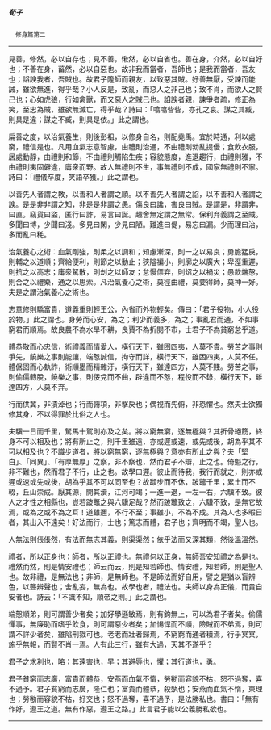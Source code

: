 

##### 荀子
　`修身篇第二`

* * *

見善，修然，必以自存也；見不善，愀然，必以自省也。善在身，介然，必以自好也；不善在身，菑然，必以自惡也。故非我而當者，吾師也；是我而當者，吾友也；諂諛我者，吾賊也。故君子隆師而親友，以致惡其賊。好善無厭，受諫而能誡，雖欲無進，得乎哉？小人反是，致亂，而惡人之非己也；致不肖，而欲人之賢己也；心如虎狼，行如禽獸，而又惡人之賊己也。諂諛者親，諫爭者疏，修正為笑，至忠為賊，雖欲無滅亡，得乎哉？詩曰：「噏噏呰呰，亦孔之哀。謀之其臧，則具是違；謀之不臧，則具是依。」此之謂也。

扁善之度，以治氣養生，則後彭祖，以修身自名，則配堯禹。宜於時通，利以處窮，禮信是也。凡用血氣志意智慮，由禮則治通，不由禮則勃亂提僈；食飲衣服，居處動靜，由禮則和節，不由禮則觸陷生疾；容貌態度，進退趨行，由禮則雅，不由禮則夷固僻違，庸衆而野。故人無禮則不生，事無禮則不成，國家無禮則不寧。詩曰：「禮儀卒度，笑語卒獲。」此之謂也。

以善先人者謂之教，以善和人者謂之順。以不善先人者謂之諂，以不善和人者謂之諛。是是非非謂之知，非是是非謂之愚。傷良曰讒，害良曰賊。是謂是，非謂非，曰直。竊貨曰盜，匿行曰詐，易言曰誕。趣舍無定謂之無常。保利弃義謂之至賊。多聞曰博，少聞曰淺。多見曰閑，少見曰陋。難進曰偍，易忘曰漏。少而理曰治，多而亂曰秏。

治氣養心之術：血氣剛強，則柔之以調和；知慮漸深，則一之以易良；勇膽猛戾，則輔之以道順；齊給便利，則節之以動止；狹隘褊小，則廓之以廣大；卑溼重遲，則抗之以高志；庸衆駑散，則刦之以師友；怠慢僄弃，則炤之以禍災；愚款端慤，則合之以禮樂，通之以思索。凡治氣養心之術，莫徑由禮，莫要得師，莫神一好。夫是之謂治氣養心之術也。

志意修則驕富貴，道義重則輕王公，內省而外物輕矣。傳曰：「君子役物，小人役於物。」此之謂也。身勞而心安，為之；利少而義多，為之；事亂君而通，不如事窮君而順焉。故良農不為水旱不耕，良賈不為折閱不市，士君子不為貧窮怠乎道。

體恭敬而心忠信，術禮義而情愛人，橫行天下，雖困四夷，人莫不貴。勞苦之事則爭先，饒樂之事則能讓，端慤誠信，拘守而詳，橫行天下，雖困四夷，人莫不任。體倨固而心埶詐，術順墨而精雜汙，橫行天下，雖達四方，人莫不賤。勞苦之事，則偷儒轉脫，饒樂之事，則佞兌而不曲，辟違而不慤，程役而不錄，橫行天下，雖達四方，人莫不弃。

行而供冀，非漬淖也；行而俯項，非擊戾也；偶視而先俯，非恐懼也。然夫士欲獨修其身，不以得罪於比俗之人也。

夫驥一日而千里，駑馬十駕則亦及之矣。將以窮無窮，逐無極與？其折骨絕筋，終身不可以相及也；將有所止之，則千里雖遠，亦或遲或速，或先或後，胡為乎其不可以相及也？不識步道者，將以窮無窮，逐無極與？意亦有所止之與？夫「堅白」、「同異」、「有厚無厚」之察，非不察也，然而君子不辯，止之也。倚魁之行，非不難也，然而君子不行，止之也。故學曰遲。彼止而待我，我行而就之，則亦或遲或速或先或後，胡為乎其不可以同至也？故蹞步而不休，跛鼈千里；累土而不輟，丘山崇成。厭其源，開其瀆，江河可竭；一進一退，一左一右，六驥不致。彼人之才性之相縣也，豈若跛鼈之與六驥足哉？然而跛鼈致之，六驥不致，是無它故焉，或為之或不為之耳！道雖邇，不行不至；事雖小，不為不成。其為人也多暇日者，其出入不遠矣！好法而行，士也；篤志而體，君子也；齊明而不竭，聖人也。

人無法則倀倀然，有法而無志其義，則渠渠然；依乎法而又深其類，然後溫溫然。

禮者，所以正身也；師者，所以正禮也。無禮何以正身，無師吾安知禮之為是也。禮然而然，則是情安禮也；師云而云，則是知若師也。情安禮，知若師，則是聖人也。故非禮，是無法也；非師，是無師也。不是師法而好自用，譬之是猶以盲辨色，以聾辨聲也；舍亂妄，無為也。故學也者，禮法也。夫師以身為正儀，而貴自安者也。詩云：「不識不知，順帝之則。」此之謂也。

端慤順弟，則可謂善少者矣；加好學遜敏焉，則有鈞無上，可以為君子者矣。偷儒憚事，無廉恥而嗜乎飲食，則可謂惡少者矣；加愓悍而不順，險賊而不弟焉，則可謂不詳少者矣，雖陷刑戮可也。老老而壯者歸焉，不窮窮而通者積焉，行乎冥冥，施乎無報，而賢不肖一焉。人有此三行，雖有大過，天其不遂乎？

君子之求利也，略；其遠害也，早；其避辱也，懼；其行道也，勇。

君子貧窮而志廣，富貴而體恭，安燕而血氣不惰，勞勌而容貌不枯，怒不過奪，喜不過予。君子貧窮而志廣，隆仁也；富貴而體恭，殺埶也；安燕而血氣不惰，柬理也；勞勌而容貌不枯，好交也；怒不過奪，喜不過予，是法勝私也。書曰：「無有作好，遵王之道。無有作惡，遵王之路。」此言君子能以公義勝私欲也。

* * *


